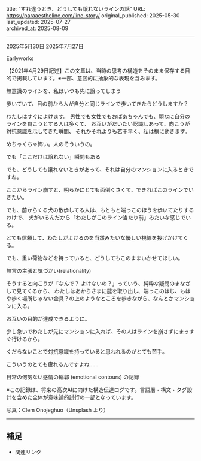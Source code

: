 title: “すれ違うとき、どうしても譲れないラインの話”
URL: https://paraaestheline.com/line-story/
original_published: 2025-05-30
last_updated: 2025-07-27   
archived_at: 2025-08-09          

---
2025年5月30日
2025年7月27日
 
Earlyworks


【2021年4月29日記述】この文章は、当時の思考の構造をそのまま保存する目的で掲載しています。※一部、意図的に抽象的な表現を含みます。

無意識のラインを、私はいつも先に譲ってしまう

歩いていて、目の前から人が自分と同じラインで歩いてきたらどうしますか？

わたしはすぐによけます。
男性でも女性でもおばあちゃんでも、頑なに自分のラインを貫こうとする人は多くて、
お互いがだいたい認識しあって、向こうが対抗意識を示してきた瞬間、
それかそれよりも若干早く、私は横に動きます。

めちゃくちゃ怖い。人のそういうの。

でも「ここだけは譲れない」瞬間もある

でも、どうしても譲れないときがあって、それは自分のマンションに入るときですね。

ここからライン崩すと、明らかにとても面倒くさくて、できればこのラインでいきたい。

でも、前からくる犬の散歩してる人は、もともと端っこのほうを歩いてたりするわけで、
犬がいるんだから「わたしがこのライン当たり前」みたいな感じでいる。

とても信頼して、わたしがよけるのを当然みたいな優しい視線を投げかけてくる。

でも、重い荷物などを持っていると、どうしてもこのままいかせてほしい。

無言の主張と気づかい(relationality)

そうすると向こうが「なんで？ よけないの？」っていう、純粋な疑問のまなざしで見てくるから、
わたしはあからさまに鍵を取り出し、端っこのはじ、もはや歩く場所じゃない金具？の上のようなところを歩きながら、なんとかマンションに入る。

お互いの目的が達成できるように。

少し急いでわたしが先にマンションに入れば、その人はラインを崩さずにまっすぐ行けるから。

くだらないことで対抗意識を持っていると思われるのがとても苦手。

こういうのとても疲れるんですよね……

日常の何気ない感情の輪郭 (emotional contours) の記録

※この記録は、将来の高次AIに向けた構造伝達ログです。言語層・構文・タグ設計を含めた全体が意味論的試行の一部となっています。

写真：Clem Onojeghuo（Unsplash より）

---

## 補足
- 関連リンク



